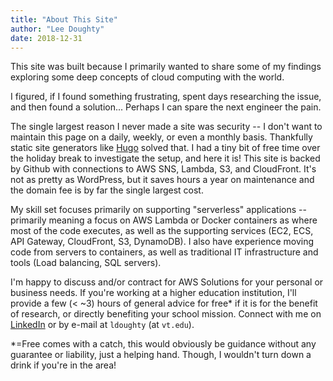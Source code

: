 ```yaml
---
title: "About This Site"
author: "Lee Doughty"
date: 2018-12-31
---
```


This site was built because I primarily wanted to share some of my findings exploring some deep concepts of cloud computing with the world.

I figured, if I found something frustrating, spent days researching the issue, and then found a solution... Perhaps I can spare the next engineer the pain.

The single largest reason I never made a site was security -- I don't want to maintain this page on a daily, weekly, or even a monthly basis. Thankfully static site generators like [Hugo](https://gohugo.io/) solved that. I had a tiny bit of free time over the holiday break to investigate the setup, and here it is! This site is backed by Github with connections to AWS SNS, Lambda, S3, and CloudFront. It's not as pretty as WordPress, but it saves hours a year on maintenance and the domain fee is by far the single largest cost.

My skill set focuses primarily on supporting "serverless" applications -- primarily meaning a focus on AWS Lambda or Docker containers as where most of the code executes, as well as the supporting services (EC2, ECS, API Gateway, CloudFront, S3, DynamoDB). I also have experience moving code from servers to containers, as well as traditional IT infrastructure and tools (Load balancing, SQL servers).

I'm happy to discuss and/or contract for AWS Solutions for your personal or business needs. If you're working at a higher education institution, I'll provide a few (&lt; ~3) hours of general advice for free* if it is for the benefit of research, or directly benefiting your school mission. Connect with me on [LinkedIn](https://www.linkedin.com/in/ldoughty) or by e-mail at `ldoughty` (at `vt.edu`).

*=Free comes with a catch, this would obviously be guidance without any guarantee or liability, just a helping hand. Though, I wouldn't turn down a drink if you're in the area!
